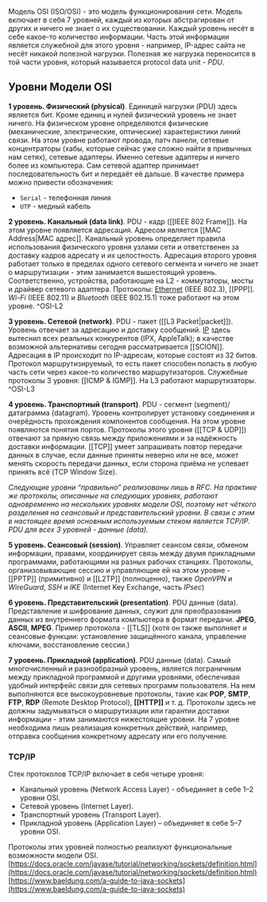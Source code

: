 Модель OSI (ISO/OSI) - это модель функционирования сети. Модель включает в себя 7 уровней, каждый из которых абстрагирован от других и ничего не знает о их существовании. Каждый уровень несёт в себе какое-то количество информации. Часть этой информации является служебной для этого уровня - например, IP-адрес сайта не несёт никакой полезной нагрузки. Полезная же нагрузка переносится в той части уровня, который называется protocol data unit - *PDU*.
## Уровни Модели OSI

**1 уровень. Физический (physical)**. Единицей нагрузки (PDU) здесь является бит. Кроме единиц и нулей физический уровень не знает ничего. На физическом уровне определяются физические (механические, электрические, оптические) характеристики линий связи. На этом уровне работают провода, патч панели, сетевые концентраторы (хабы, которые сейчас уже сложно найти в привычных нам сетях), сетевые адаптеры. Именно сетевые адаптеры и ничего более из компьютера. Сам сетевой адаптер принимает последовательность бит и передаёт её дальше. В качестве примера можно привести обозначения:
- `Serial` - телефонная линия
- `UTP` - медный кабель

**2 уровень. Канальный (data link)**. PDU - кадр ([[IEEE 802 Frame]]). На этом уровне появляется адресация. Адресом является [[MAC Address|MAC адрес]]. Канальный уровень определяет правила использования физического уровня узлами сети и ответственен за доставку кадров адресату и их целостность. Адресация второго уровня работает только в пределах одного сетевого сегмента и ничего не знает о маршрутизации - этим занимается вышестоящий уровень. Соответственно, устройства, работающие на L2 - коммутаторы, мосты и драйвер сетевого адаптера. Протоколы: [Ethernet](https://ru.wikipedia.org/wiki/Ethernet) (IEEE 802.3), [[PPP]]. *Wi-Fi* (IEEE 802.11) и *Bluetooth* (IEEE 802.15.1) тоже работают на этом уровне. ^OSI-L2

**3 уровень. Сетевой (network)**. PDU - пакет ([[L3 Packet|packet]]). Уровень отвечает за адресацию и доставку сообщений. [IP](https://ru.wikipedia.org/wiki/IP) здесь вытеснил всех реальных конкурентов (IPX, AppleTalk); в качестве возможной альтернативы сегодня рассматривается [[SCION]]. Адресация в IP происходит по IP-адресам, которые состоят из 32 битов. Протокол маршрутизируемый, то есть пакет способен попасть в любую часть сети через какое-то количество маршрутизаторов. Служебные протоколы 3 уровня: [[ICMP & IGMP]]. На L3 работают маршрутизаторы. ^OSI-L3

**4 уровень. Транспортный (transport)**. PDU - сегмент (segment)/датаграмма (datagram). Уровень контролирует установку соединения и очерёдность прохождения компонентов сообщения. На этом уровне появляются понятия портов. Протоколы этого уровня ([[TCP & UDP]]) отвечают за прямую связь между приложениями и за надёжность доставки информации. [[TCP]] умеет запрашивать повтор передачи данных в случае, если данные приняты неверно или не все, может менять скорость передачи данных, если сторона приёма не успевает принять всё (TCP Window Size).

*Следующие уровни “правильно” реализованы лишь в RFC. На практике же протоколы, описанные на следующих уровнях, работают одновременно на нескольких уровнях модели OSI, поэтому нет чёткого разделения на сеансовый и представительский уровни. В связи с этим в настоящее время основным используемым стеком является TCP/IP. PDU для всех 3 уровней - данные (data).*

**5 уровень. Сеансовый (session)**. Управляет сеансом связи, обменом информации, правами, координирует связь между двумя прикладными программами, работающими на разных рабочих станциях. Протоколы, организовывающие сессию и управляющие ей на этом уровне - [[PPTP]] (примитивно) и [[L2TP]] (полноценно), также *OpenVPN* и *WireGuard*, *SSH* и *IKE* (Internet Key Exchange, часть *IPsec*)

**6 уровень. Представительский (presentation)**. PDU данные (data). Представление и шифрование данных, служит для преобразования данных из внутреннего формата компьютера в формат передачи. **JPEG**, **ASCII**, **MPEG**. Пример протокола - [[TLS]] (хотя он также выполняет и сеансовые функции: установление защищённого канала, управление ключами, восстановление сессии.)

**7 уровень. Прикладной (application)**. PDU данные (data). Самый многочисленный и разнообразный уровень, является пограничным между прикладной программой и другими уровнями, обеспечивая удобный интерфейс связи для сетевых программ пользователя. На нем выполняются все высокоуровневые протоколы, такие как **POP**, **SMTP**, **FTP**, **RDP** (Remote Desktop Protocol), **[[HTTP]]** и т. д. Протоколы здесь не должны задумываться о маршрутизации или гарантии доставки информации - этим занимаются нижестоящие уровни. На 7 уровне необходима лишь реализация конкретных действий, например, отправка сообщения конкретному адресату или его получение.
### TCP/IP

Стек протоколов TCP/IP включает в себя четыре уровня:
- Канальный уровень (Network Access Layer) - объединяет в себе 1–2 уровни OSI.
- Сетевой уровень (Internet Layer).
- Транспортный уровень (Transport Layer).
- Прикладной уровень (Application Layer) – объединяет в себе 5–7 уровни OSI.

Протоколы этих уровней полностью реализуют функциональные возможности модели OSI.
[https://docs.oracle.com/javase/tutorial/networking/sockets/definition.html](https://docs.oracle.com/javase/tutorial/networking/sockets/definition.html)
[https://www.baeldung.com/a-guide-to-java-sockets](https://www.baeldung.com/a-guide-to-java-sockets)
